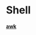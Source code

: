 # Shell

**[awk](https://github.com/lowkeyway/Embedded/blob/master/Software/Language/Shell/awk.md)**
